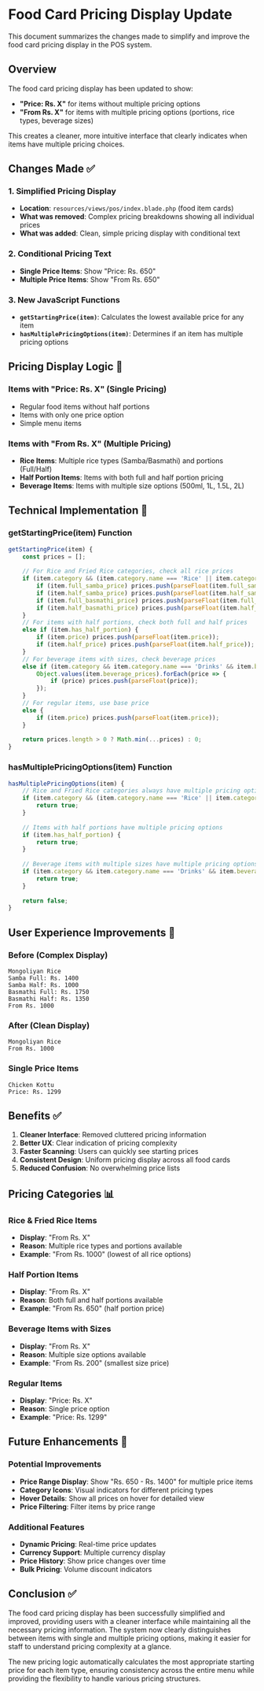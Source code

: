 # Food Card Pricing Display Update

This document summarizes the changes made to simplify and improve the food card pricing display in the POS system.

## Overview

The food card pricing display has been updated to show:
- **"Price: Rs. X"** for items without multiple pricing options
- **"From Rs. X"** for items with multiple pricing options (portions, rice types, beverage sizes)

This creates a cleaner, more intuitive interface that clearly indicates when items have multiple pricing choices.

## Changes Made ✅

### 1. **Simplified Pricing Display**
- **Location**: `resources/views/pos/index.blade.php` (food item cards)
- **What was removed**: Complex pricing breakdowns showing all individual prices
- **What was added**: Clean, simple pricing display with conditional text

### 2. **Conditional Pricing Text**
- **Single Price Items**: Show "Price: Rs. 650"
- **Multiple Price Items**: Show "From Rs. 650"

### 3. **New JavaScript Functions**
- **`getStartingPrice(item)`**: Calculates the lowest available price for any item
- **`hasMultiplePricingOptions(item)`**: Determines if an item has multiple pricing options

## Pricing Display Logic 🎯

### **Items with "Price: Rs. X" (Single Pricing)**
- Regular food items without half portions
- Items with only one price option
- Simple menu items

### **Items with "From Rs. X" (Multiple Pricing)**
- **Rice Items**: Multiple rice types (Samba/Basmathi) and portions (Full/Half)
- **Half Portion Items**: Items with both full and half portion pricing
- **Beverage Items**: Items with multiple size options (500ml, 1L, 1.5L, 2L)

## Technical Implementation 🔧

### **getStartingPrice(item) Function**
```javascript
getStartingPrice(item) {
    const prices = [];
    
    // For Rice and Fried Rice categories, check all rice prices
    if (item.category && (item.category.name === 'Rice' || item.category.name === 'Fried Rice')) {
        if (item.full_samba_price) prices.push(parseFloat(item.full_samba_price));
        if (item.half_samba_price) prices.push(parseFloat(item.half_samba_price));
        if (item.full_basmathi_price) prices.push(parseFloat(item.full_basmathi_price));
        if (item.half_basmathi_price) prices.push(parseFloat(item.half_basmathi_price));
    }
    // For items with half portions, check both full and half prices
    else if (item.has_half_portion) {
        if (item.price) prices.push(parseFloat(item.price));
        if (item.half_price) prices.push(parseFloat(item.half_price));
    }
    // For beverage items with sizes, check beverage prices
    else if (item.category && item.category.name === 'Drinks' && item.beverage_prices) {
        Object.values(item.beverage_prices).forEach(price => {
            if (price) prices.push(parseFloat(price));
        });
    }
    // For regular items, use base price
    else {
        if (item.price) prices.push(parseFloat(item.price));
    }
    
    return prices.length > 0 ? Math.min(...prices) : 0;
}
```

### **hasMultiplePricingOptions(item) Function**
```javascript
hasMultiplePricingOptions(item) {
    // Rice and Fried Rice categories always have multiple pricing options
    if (item.category && (item.category.name === 'Rice' || item.category.name === 'Fried Rice')) {
        return true;
    }
    
    // Items with half portions have multiple pricing options
    if (item.has_half_portion) {
        return true;
    }
    
    // Beverage items with multiple sizes have multiple pricing options
    if (item.category && item.category.name === 'Drinks' && item.beverage_prices && Object.keys(item.beverage_prices).length > 1) {
        return true;
    }
    
    return false;
}
```

## User Experience Improvements 🚀

### **Before (Complex Display)**
```
Mongoliyan Rice
Samba Full: Rs. 1400
Samba Half: Rs. 1000
Basmathi Full: Rs. 1750
Basmathi Half: Rs. 1350
From Rs. 1000
```

### **After (Clean Display)**
```
Mongoliyan Rice
From Rs. 1000
```

### **Single Price Items**
```
Chicken Kottu
Price: Rs. 1299
```

## Benefits ✅

1. **Cleaner Interface**: Removed cluttered pricing information
2. **Better UX**: Clear indication of pricing complexity
3. **Faster Scanning**: Users can quickly see starting prices
4. **Consistent Design**: Uniform pricing display across all food cards
5. **Reduced Confusion**: No overwhelming price lists

## Pricing Categories 📊

### **Rice & Fried Rice Items**
- **Display**: "From Rs. X"
- **Reason**: Multiple rice types and portions available
- **Example**: "From Rs. 1000" (lowest of all rice options)

### **Half Portion Items**
- **Display**: "From Rs. X"
- **Reason**: Both full and half portions available
- **Example**: "From Rs. 650" (half portion price)

### **Beverage Items with Sizes**
- **Display**: "From Rs. X"
- **Reason**: Multiple size options available
- **Example**: "From Rs. 200" (smallest size price)

### **Regular Items**
- **Display**: "Price: Rs. X"
- **Reason**: Single price option
- **Example**: "Price: Rs. 1299"

## Future Enhancements 🚀

### **Potential Improvements**
- **Price Range Display**: Show "Rs. 650 - Rs. 1400" for multiple price items
- **Category Icons**: Visual indicators for different pricing types
- **Hover Details**: Show all prices on hover for detailed view
- **Price Filtering**: Filter items by price range

### **Additional Features**
- **Dynamic Pricing**: Real-time price updates
- **Currency Support**: Multiple currency display
- **Price History**: Show price changes over time
- **Bulk Pricing**: Volume discount indicators

## Conclusion ✅

The food card pricing display has been successfully simplified and improved, providing users with a cleaner interface while maintaining all the necessary pricing information. The system now clearly distinguishes between items with single and multiple pricing options, making it easier for staff to understand pricing complexity at a glance.

The new pricing logic automatically calculates the most appropriate starting price for each item type, ensuring consistency across the entire menu while providing the flexibility to handle various pricing structures.
